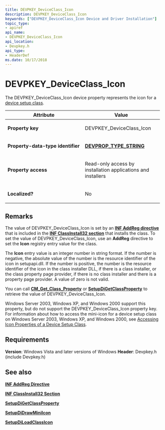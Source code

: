 ```yaml
---
title: DEVPKEY_DeviceClass_Icon
description: DEVPKEY_DeviceClass_Icon
keywords: ["DEVPKEY_DeviceClass_Icon Device and Driver Installation"]
topic_type:
- apiref
api_name:
- DEVPKEY_DeviceClass_Icon
api_location:
- Devpkey.h
api_type:
- HeaderDef
ms.date: 10/17/2018
---
```


# DEVPKEY_DeviceClass_Icon


The DEVPKEY_DeviceClass_Icon device property represents the icon for a [device setup class](./overview-of-device-setup-classes.md).

<table>
<colgroup>
<col width="50%" />
<col width="50%" />
</colgroup>
<thead>
<tr>
<th>Attribute</th>
<th>Value</th>
</tr>
</thead>
<tbody>
<tr class="odd">
<td align="left"><p><strong>Property key</strong></p></td>
<td align="left"><p>DEVPKEY_DeviceClass_Icon</p></td>
</tr>
<tr class="even">
<td align="left"><p><strong>Property-data-type identifier</strong></p></td>
<td align="left"><p><a href="devprop-type-string.md" data-raw-source="[&lt;strong&gt;DEVPROP_TYPE_STRING&lt;/strong&gt;](devprop-type-string.md)"><strong>DEVPROP_TYPE_STRING</strong></a></p></td>
</tr>
<tr class="odd">
<td align="left"><p><strong>Property access</strong></p></td>
<td align="left"><p>Read-only access by installation applications and installers</p></td>
</tr>
<tr class="even">
<td align="left"><p><strong>Localized?</strong></p></td>
<td align="left"><p>No</p></td>
</tr>
</tbody>
</table>

 

## Remarks

The value of DEVPKEY_DeviceClass_Icon is set by an [**INF AddReg directive**](./inf-addreg-directive.md) that is included in the [**INF ClassInstall32 section**](./inf-classinstall32-section.md) that installs the class. To set the value of DEVPKEY_DeviceClass_Icon, use an **AddReg** directive to set the **Icon** registry entry value for the class.

The **Icon** entry value is an integer number in string format. If the number is negative, the absolute value of the number is the resource identifier of the icon in setupapi.dll. If the number is positive, the number is the resource identifier of the icon in the class installer DLL, if there is a class installer, or the class property page provider, if there is no class installer and there is a property page provider. A value of zero is not valid.

You can call [**CM_Get_Class_Property**](/windows/win32/api/cfgmgr32/nf-cfgmgr32-cm_get_class_propertyw) or [**SetupDiGetClassProperty**](/windows/win32/api/setupapi/nf-setupapi-setupdigetclasspropertyw) to retrieve the value of DEVPKEY_DeviceClass_Icon.

Windows Server 2003, Windows XP, and Windows 2000 support this property, but do not support the DEVPKEY_DeviceClass_Icon property key. For information about how to access the mini-icon for a device setup class on Windows Server 2003, Windows XP, and Windows 2000, see [Accessing Icon Properties of a Device Setup Class](./accessing-icon-properties-of-a-device-setup-class.md).

## Requirements

**Version**: Windows Vista and later versions of Windows
**Header**: Devpkey.h (include Devpkey.h)


## See also


[**INF AddReg Directive**](./inf-addreg-directive.md)

[**INF ClassInstall32 Section**](./inf-classinstall32-section.md)

[**SetupDiGetClassProperty**](/windows/win32/api/setupapi/nf-setupapi-setupdigetclasspropertyw)

[**SetupDiDrawMiniIcon**](/windows/win32/api/setupapi/nf-setupapi-setupdidrawminiicon)

[**SetupDiLoadClassIcon**](/windows/win32/api/setupapi/nf-setupapi-setupdiloadclassicon)

 

